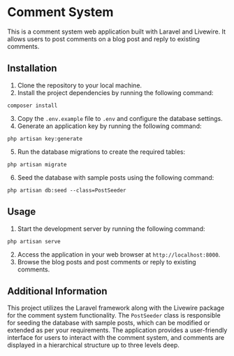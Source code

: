 # Comment System

This is a comment system web application built with Laravel and Livewire. It allows users to post comments on a blog post and reply to existing comments.

## Installation

1. Clone the repository to your local machine.
2. Install the project dependencies by running the following command:

`composer install`

3. Copy the `.env.example` file to `.env` and configure the database settings.
4. Generate an application key by running the following command:

`php artisan key:generate`

5. Run the database migrations to create the required tables:

`php artisan migrate`

6. Seed the database with sample posts using the following command:

`php artisan db:seed --class=PostSeeder`


## Usage

1. Start the development server by running the following command:

`php artisan serve`

2. Access the application in your web browser at `http://localhost:8000`.
3. Browse the blog posts and post comments or reply to existing comments.

## Additional Information

This project utilizes the Laravel framework along with the Livewire package for the comment system functionality. The `PostSeeder` class is responsible for seeding the database with sample posts, which can be modified or extended as per your requirements. The application provides a user-friendly interface for users to interact with the comment system, and comments are displayed in a hierarchical structure up to three levels deep.

